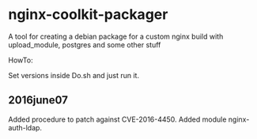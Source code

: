 # nginx-coolkit-packager
A tool for creating a debian package for a custom nginx build with upload_module, postgres and some other stuff 

HowTo:

Set versions inside Do.sh and just run it.

## 2016june07
Added procedure to patch against CVE-2016-4450.
Added module nginx-auth-ldap.	




